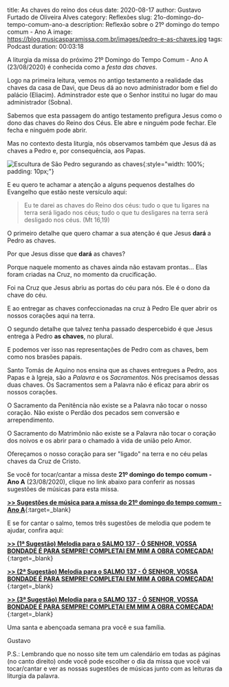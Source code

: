 ﻿title: As chaves do reino dos céus
date: 2020-08-17
author: Gustavo Furtado de Oliveira Alves
category: Reflexões
slug: 21o-domingo-do-tempo-comum-ano-a
description: Reflexão sobre o 21º domingo do tempo comum - Ano A
image: https://blog.musicasparamissa.com.br/images/pedro-e-as-chaves.jpg
tags: Podcast
duration: 00:03:18

A liturgia da missa do próximo 21º Domingo do Tempo Comum - Ano A (23/08/2020)
é conhecida como a _festa das chaves_.

Logo na primeira leitura, vemos no antigo testamento a realidade das chaves da casa de Davi,
que Deus dá ao novo administrador bom e fiel do palácio (Eliacim). Adminstrador este que o Senhor institui no lugar do mau administrador (Sobna).

Sabemos que esta passagem do antigo testamento prefigura Jesus como o dono das chaves do Reino dos Céus. Ele abre e ninguém pode fechar. Ele fecha e ninguém pode abrir.

Mas no contexto desta liturgia, nós observamos também que Jesus dá as chaves a Pedro e, por consequência, aos Papas.

![Escultura de São Pedro segurando as chaves](/images/pedro-e-as-chaves.jpg){:style="width: 100%; padding: 10px;"}

E eu quero te achamar a atenção a alguns pequenos destalhes do Evangelho que estão neste versículo aqui:

> Eu te darei as chaves do Reino dos céus: tudo o que tu ligares na terra será ligado nos céus; tudo o que tu desligares na terra será desligado nos céus. (Mt 16,19)

O primeiro detalhe que quero chamar a sua atenção é que Jesus **dará** a Pedro as chaves.

Por que Jesus disse que **dará** as chaves?

Porque naquele momento as chaves ainda não estavam prontas...
Elas foram criadas na Cruz, no momento da crucificação.

Foi na Cruz que Jesus abriu as portas do céu para nós. Ele é o dono da chave do céu.

E ao entregar as chaves confeccionadas na cruz à Pedro Ele quer abrir os nossos corações aqui na terra.

O segundo detalhe que talvez tenha passado despercebido é que Jesus entrega à Pedro **as chaves**, no plural.

E podemos ver isso nas representações de Pedro com as chaves, bem como nos brasões papais.

Santo Tomás de Aquino nos ensina que as chaves entregues a Pedro, aos Papas e à Igreja,
são a _Palavra_ e os _Sacramentos_. Nós precisamos dessas duas chaves.
Os Sacramentos sem a Palavra não é eficaz para abrir os nossos corações.

O Sacramento da Penitência não existe se a Palavra não tocar o nosso coração.
Não existe o Perdão dos pecados sem conversão e arrependimento.

O Sacramento do Matrimônio não existe se a Palavra não tocar o coração dos noivos e os abrir para o chamado à vida de união pelo Amor.

Ofereçamos o nosso coração para ser "ligado" na terra e no céu pelas chaves da Cruz de Cristo.




Se você for tocar/cantar a missa deste **21º domingo do tempo comum - Ano A** (23/08/2020),
clique no link abaixo para conferir as nossas sugestões de músicas para esta missa.

[**>> Sugestões de música para a missa do 21º domingo do tempo comum - Ano A**](https://musicasparamissa.com.br/sugestoes-para/21o-domingo-do-tempo-comum-ano-a){:target=\_blank}

E se for cantar o salmo, temos três sugestões de melodia que podem te ajudar, confira aqui:

[**>> (1ª Sugestão) Melodia para o SALMO 137 - Ó SENHOR, VOSSA BONDADE É PARA SEMPRE! COMPLETAI EM MIM A OBRA COMEÇADA!**](https://musicasparamissa.com.br/musica/salmo-137/){:target=\_blank}

[**>> (2ª Sugestão) Melodia para o SALMO 137 - Ó SENHOR, VOSSA BONDADE É PARA SEMPRE! COMPLETAI EM MIM A OBRA COMEÇADA!**](https://musicasparamissa.com.br/musica/salmo-137-o-senhor-vossa-bondade-marcus-lima-versao-masculina/){:target=\_blank}

[**>> (3ª Sugestão) Melodia para o SALMO 137 - Ó SENHOR, VOSSA BONDADE É PARA SEMPRE! COMPLETAI EM MIM A OBRA COMEÇADA!**](https://musicasparamissa.com.br/musica/salmo-137-o-senhor-vossa-bondade/){:target=\_blank}

Uma santa e abençoada semana pra você e sua família.

Gustavo

P.S.: Lembrando que no nosso site tem um calendário em todas as páginas (no canto direito) 
onde você pode escolher o dia da missa que você vai tocar/cantar e ver as nossas sugestões 
de músicas junto com as leituras da liturgia da palavra.